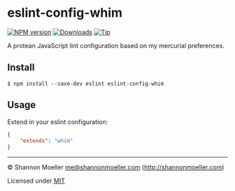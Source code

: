 # eslint-config-whim

[![NPM version][npm-img]][npm-url] [![Downloads][downloads-img]][npm-url] [![Tip][amazon-img]][amazon-url]

A protean JavaScript lint configuration based on my mercurial preferences.

## Install

```
$ npm install --save-dev eslint eslint-config-whim
```

## Usage

Extend in your eslint configuration:

```json
{
    "extends": "whim"
}
```

----

© Shannon Moeller <me@shannonmoeller.com> (http://shannonmoeller.com)

Licensed under [MIT](http://shannonmoeller.com/mit.txt)

[amazon-img]:    https://img.shields.io/badge/amazon-tip_jar-yellow.svg?style=flat-square
[amazon-url]:    https://www.amazon.com/gp/registry/wishlist/1VQM9ID04YPC5?sort=universal-price
[downloads-img]: http://img.shields.io/npm/dm/eslint-config-whim.svg?style=flat-square
[npm-img]:       http://img.shields.io/npm/v/eslint-config-whim.svg?style=flat-square
[npm-url]:       https://npmjs.org/package/eslint-config-whim
